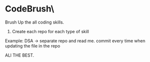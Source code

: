 # CodeBrush\

Brush Up the all coding skills.

1. Create each repo for each type of skill

Example: DSA -> separate repo and read me.
commit every time when updating the file in the repo

ALl THE BEST.
